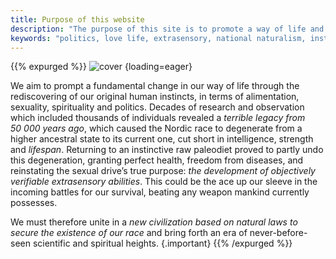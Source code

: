 ```yaml
---
title: Purpose of this website
description: "The purpose of this site is to promote a way of life and a vision of the world based on science as well as the spiritual rehabilitating the instincts we evolved with in terms of food, health and love life."
keywords: "politics, love life, extrasensory, national naturalism, instincts, sexuality, happiness, children, pedophilia, incest, nordic race, human condition, spirituality, metapsychics, paranormal, rawfood, regeneration, eugenics"
---
```

{{% expurged %}}
![cover](/Images/wallpaper/nazi_symbole_winter_forest.webp "Find your origins lost to time")
{loading=eager}

We aim to prompt a fundamental change in our way of life through the rediscovering of our original human instincts, in terms of alimentation, sexuality, spirituality and politics. Decades of research and observation which included thousands of individuals revealed a *terrible legacy from 50 000 years ago*, which caused the Nordic race to degenerate from a higher ancestral state to its current one, cut short in intelligence, strength and *lifespan*.
Returning to an instinctive raw paleodiet proved to partly undo this degeneration, granting perfect health, freedom from diseases, and reinstating the sexual drive’s true purpose: *the development of objectively verifiable extrasensory abilities*. This could be the ace up our sleeve in the incoming battles for our survival, beating any weapon mankind currently possesses.

We must therefore unite in a *new civilization based on natural laws to secure the existence of our race* and bring forth an era of never-before-seen scientific and spiritual heights.
{.important}
{{% /expurged %}}
